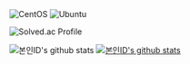 <img alt="CentOS" src ="https://img.shields.io/badge/CentOS-262577.svg?&style=for-the-badge&logo=CentOS&logoColor=white"/>
<img alt="Ubuntu" src ="https://img.shields.io/badge/Ubuntu-E95420.svg?&style=for-the-badge&logo=Ubuntu&logoColor=white"/>


![Solved.ac Profile](http://mazassumnida.wtf/api/v2/generate_badge?boj=vidigummy)

![본인ID's github stats](https://github-readme-stats.vercel.app/api?username=vidigummy&show_icons=true)
[![본인ID's github stats](https://github-readme-stats.vercel.app/api/top-langs/?username=vidigummy&show_icons=true&hide_border=true&title_color=004386&icon_color=004386&layout=compact)](https://github.com/vidigummy)
